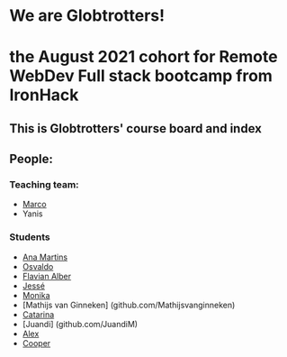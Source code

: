 # We are Globtrotters!
# the August 2021 cohort for Remote WebDev Full stack bootcamp from IronHack

## This is Globtrotters' course board and index

## People:
### Teaching team:
- [Marco](github.com/marco-ih-bcn)
- Yanis

### Students
- [Ana Martins](github.com/aafmartins)
- [Osvaldo](https://github.com/OsvaldoPicazo)
- [Flavian Alber](https://github.com/Hribu)
- [Jessé]( github.com/JesseVermeulen123 )
- [Monika](github.com/monikageiger)
- [Mathijs van Ginneken] (github.com/Mathijsvanginneken)
- [Catarina](github.com/anaresende)
- [Juandi] (github.com/JuandiM)
- [Alex](https://github.com/AlexVascon/Globtrotters/edit/main/README.md)
- [Cooper](https://github.com/Coops023)